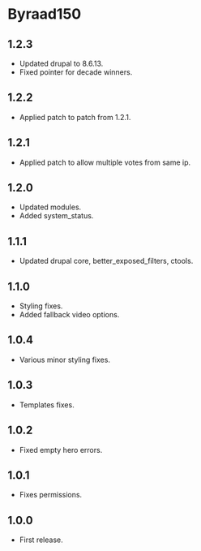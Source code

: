 # Byraad150

## 1.2.3

* Updated drupal to 8.6.13.
* Fixed pointer for decade winners.

## 1.2.2

* Applied patch to patch from 1.2.1.

## 1.2.1

* Applied patch to allow multiple votes from same ip.

## 1.2.0

* Updated modules.
* Added system_status.

## 1.1.1

* Updated drupal core, better_exposed_filters, ctools.

## 1.1.0

* Styling fixes.
* Added fallback video options.

## 1.0.4
* Various minor styling fixes.

## 1.0.3
* Templates fixes.

## 1.0.2
* Fixed empty hero errors.

## 1.0.1
* Fixes permissions.

## 1.0.0
* First release.

